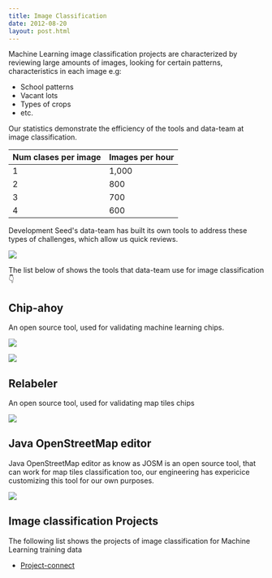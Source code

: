 ```yaml
---
title: Image Classification
date: 2012-08-20
layout: post.html
---
```


Machine Learning image classification projects are characterized by reviewing large amounts of images, looking for certain patterns, characteristics in each image e.g:

- School patterns
- Vacant lots
- Types of crops
- etc.

Our statistics demonstrate the efficiency of the tools and data-team at image classification.

<table class="table">
  <thead>
    <tr>
      <th scope="col">Num clases per image</th>
      <th scope="col">Images per hour</th>
    </tr>
  </thead>
  <tbody>
    <tr>
      <td>1</td>
      <td>1,000</td>
    </tr>
    <tr>
      <td>2</td>
      <td>800</td>
    </tr>
    <tr>
      <td>3</td>
      <td>700</td>
    </tr>
    <tr>
      <td>4</td>
      <td>600</td>
    </tr>
  </tbody>
</table>

Development Seed's data-team has built its own tools to address these types of challenges, which allow us quick reviews.

![](https://devseed.com/data-team-workflow/assets/images/classification/flowchart_type_projects-Page-5.png)

The list below of shows the tools that data-team use for image classification 👇

## Chip-ahoy

An open source tool, used for validating machine learning chips.

![](https://user-images.githubusercontent.com/12978932/140334426-188775bc-23e3-420c-ba24-fdc08f60ce15.gif)

![](https://paper-attachments.dropbox.com/s_230DC06EACF3ACA9F9E356E4840E7091EA3153BB2E07CA5FA7F773EE60638E3E_1643650861497_chips_ahoy_image_classification.gif)

## Relabeler

An open source tool, used for validating map tiles chips

![](https://devseed.com/data-team-workflow/assets/images/classification/relabeler_fixed.gif)

## Java OpenStreetMap editor

Java OpenStreetMap editor as know as JOSM is an open source tool, that can work for map tiles classification too, our engineering has expericice customizing this tool for our own purposes.

![](https://paper-attachments.dropbox.com/s_1981A5ECF2AEB06EE992A475685270D2AAD678C2973A8357A8ADEF766F86DBA2_1645046387826_unicef_p3_josm.gif)

## Image classification Projects

The following list shows the projects of image classification for Machine Learning training data

- [Project-connect](/highlighted-projects/project-connect/)
